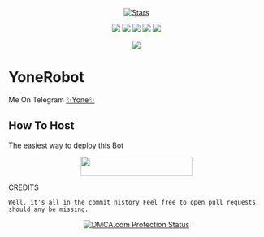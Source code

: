 <p align="center">
    <a href="https://github.com/Fidelcastro24/YOne/stargazers"><img src="https://img.shields.io/github/stars/Fidelcastro24/YOne?label=Stars&style=flat-square&logo=github&color=F10070" alt="Stars" /></a>
</p>
<p align="center">
    <a href="https://github.com/Fidelcastro24/YOne"> <img src="https://img.shields.io/github/repo-size/Fidelcastro24/YOne?color=orange&logo=github&logoColor=green&style=for-the-badge" /></a>
    <a href="https://github.com/Fidelcastro24/YOne/commits/prince"> <img src="https://img.shields.io/github/last-commit/Fidelcastro24/YOne?color=blue&logo=github&logoColor=green&style=for-the-badge" /></a>
    <a href="https://github.com/Fidelcastro24/YOne/issues"> <img src="https://img.shields.io/github/issues/Fidelcastro24/YOne?color=blueviolet&logo=github&logoColor=green&style=for-the-badge" /></a>
    <a href="https://github.com/Fidelcastro24/YOne/network/members"> <img src="https://img.shields.io/github/forks/Fidelcastro24/YOne?color=red&logo=github&logoColor=green&style=for-the-badge" /></a>  
    <a href="https://pypi.org/project/Telethon/"> <img src="https://img.shields.io/pypi/v/telethon?color=yellow&label=telethon&logo=python&logoColor=green&style=for-the-badge" /></a>
</p>

<p align="center">
  <img src="https://telegra.ph/file/7e61fe06a9c02747249c4.jpg">
</p>

# YoneRobot
Me On Telegram [✨Yone✨](https://t.me/Yone_Robot)

## How To Host
The easiest way to deploy this Bot
<p align="center"><a href="https://heroku.com/deploy?template=https://github.com/noob-kittu/YoneRobot"> <img src="https://img.shields.io/badge/Deploy%20To%20Heroku-black?style=for-the-badge&logo=heroku" width="220" height="38.45"/></a></p>
 
CREDITS
```
Well, it's all in the commit history Feel free to open pull requests should any be missing.

```

<p align="center">
    <a href="//www.dmca.com/Protection/Status.aspx?ID=899e4481-3dc5-49f5-98f2-abf0e5d051b8" title="DMCA.com Protection Status" class="dmca-badge"> <img src="https://images.dmca.com/Badges/dmca_protected_sml_120n.png?ID=899e4481-3dc5-49f5-98f2-abf0e5d051b8"  alt="DMCA.com Protection Status" /></a>  
</p>
